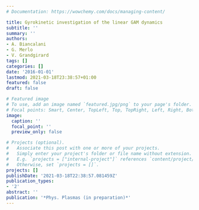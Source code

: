 ```yaml
---
# Documentation: https://wowchemy.com/docs/managing-content/

title: Gyrokinetic investigation of the linear GAM dynamics
subtitle: ''
summary: ''
authors:
- A. Biancalani
- G. Merlo
- V. Grandgirard
tags: []
categories: []
date: '2016-01-01'
lastmod: 2021-03-18T23:38:57+01:00
featured: false
draft: false

# Featured image
# To use, add an image named `featured.jpg/png` to your page's folder.
# Focal points: Smart, Center, TopLeft, Top, TopRight, Left, Right, BottomLeft, Bottom, BottomRight.
image:
  caption: ''
  focal_point: ''
  preview_only: false

# Projects (optional).
#   Associate this post with one or more of your projects.
#   Simply enter your project's folder or file name without extension.
#   E.g. `projects = ["internal-project"]` references `content/project/deep-learning/index.md`.
#   Otherwise, set `projects = []`.
projects: []
publishDate: '2021-03-18T22:38:57.081459Z'
publication_types:
- '2'
abstract: ''
publication: '*Phys. Plasmas (in preparation)*'
---
```

